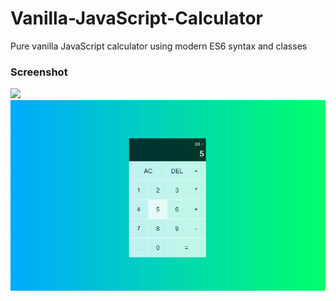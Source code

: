 # Vanilla-JavaScript-Calculator

Pure vanilla JavaScript calculator using modern ES6 syntax and classes

### Screenshot

![](./images/Screenshot2.png)
![](./images/Screenshot1.png)
 
